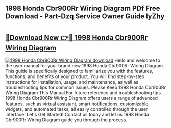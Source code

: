 ## 1998 Honda Cbr900Rr Wiring Diagram PDf Free Download - Part-Dzq Service Owner Guide lyZhy

# <h2><a href="http://dfuigh.blite.top/?on=1998+Honda+Cbr900Rr+Wiring+Diagram">🔗Download New 👉🔴 1998 Honda Cbr900Rr Wiring Diagram</a></h2>

[![1998 Honda Cbr900Rr Wiring Diagram download](https://i.imgur.com/lujVjoI.png)](http://dfuigh.blite.top/?on=1998+Honda+Cbr900Rr+Wiring+Diagram)
Hello and welcome to the user manual for your brand new 1998 Honda Cbr900Rr Wiring Diagram. This guide is specifically designed to familiarize you with the features, functions, and benefits of your product. You will find step-by-step instructions for installation, usage, and maintenance, as well as troubleshooting tips for common issues. Please Keep 1998 Honda Cbr900Rr Wiring Diagram This Manual For future reference and troubleshooting tips. 1998 Honda Cbr900Rr Wiring Diagram offers users a range of advanced features, such as virtual assistant, smart notifications, customizable widgets, and automated tasks, all easily controlled through the user interface. Let's Get Started! Contact us today and let us 1998 Honda Cbr900Rr Wiring Diagram guide you through the process.
